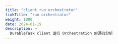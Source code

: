 ```yaml
---
title: "client run orchestrator"
linkTitle: "run orchestrator"
weight: 1000
date: 2024-01-19
description: >
  DurableTask client 运行 Orchestration 的源码分析
---
```




